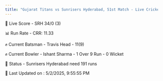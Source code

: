 ```yaml
---
title: "Gujarat Titans vs Sunrisers Hyderabad, 51st Match - Live Cricket Score"
---
```


🔴 Live Score - SRH 34/0 (3)  

📊 Run Rate - CRR: 11.33  

✊ Current Batsman - Travis Head - 11(9)  

✊ Current Bowler - Ishant Sharma - 1 Over 9 Run - 0 Wicket  

📑 Status - Sunrisers Hyderabad need 191 runs

📝 Last Updated on : 5/2/2025, 9:55:55 PM  

